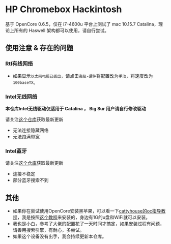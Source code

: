 # HP Chromebox Hackintosh

基于 OpenCore 0.6.5，仅在 i7-4600u 平台上测试了 mac 10.15.7 Catalina，理论上所有的 Haswell 架构都可以使用，请自行尝试。

## 使用注意 & 存在的问题

### Rtl有线网络

-   如果显示`以太网电缆已拔出`，请点击`高级-硬件`将配置改为`手动`，将速度改为`100baseTX`。

### Intel无线网络

**本仓库Intel无线驱动仅适用于 Catalina ， Big Sur 用户请自行修改驱动**

请关注[这个仓库](https://github.com/OpenIntelWireless/itlwm)获取最新更新

-   无法连接隐藏网络
-   无法跑满带宽

### Intel蓝牙

请关注[这个仓库](https://github.com/OpenIntelWireless/IntelBluetoothFirmware)获取最新更新

-   连接不稳定
-   部分蓝牙搜索不到

## 其他

-   如果你在尝试使用OpenCore安装黑苹果，可以看一下[cattyhouse的oc指导教程](https://github.com/cattyhouse/oc-guide)，我是按照[这个教程](https://github.com/cattyhouse/oc-guide/blob/master/oc-dmg-install.md)来安装的，身边有1G的u盘和WiFi就可以安装。
-   我也是小白，参考了大佬的配置花了一天时间才搞定，如果安装过程有问题，请善用搜索引擎，有耐心，多尝试。
-   如果这个设备没有出手，我会持续更新本仓库。
